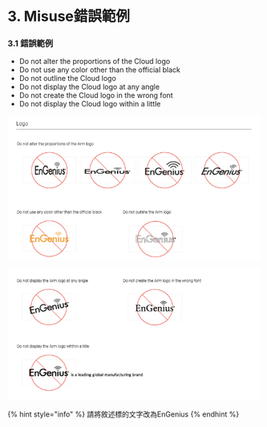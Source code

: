 # 3. Misuse錯誤範例

### 3.1 錯誤範例



* Do not alter the proportions of the Cloud logo
* Do not use any color other than the official black
* Do not outline the Cloud logo
* Do not display the Cloud logo at any angle
* Do not create the Cloud logo in the wrong font
* Do not display the Cloud logo within a little

![](../.gitbook/assets/engenius-05%20%282%29.png)

![](../.gitbook/assets/engenius-06.png)

{% hint style="info" %}
請將敘述標的文字改為EnGenius
{% endhint %}

>

